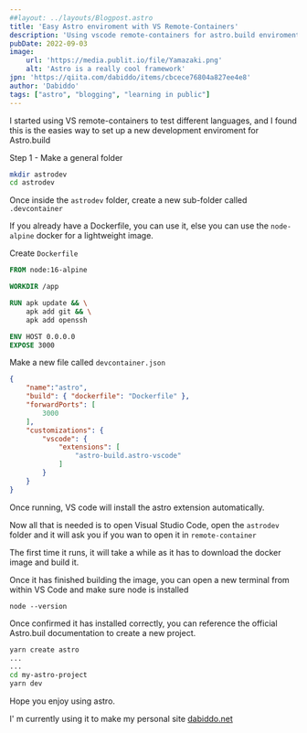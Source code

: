 ```yaml
---
##layout: ../layouts/Blogpost.astro
title: 'Easy Astro enviroment with VS Remote-Containers'
description: 'Using vscode remote-containers for astro.build enviroment'
pubDate: 2022-09-03
image:
    url: 'https://media.publit.io/file/Yamazaki.png' 
    alt: 'Astro is a really cool framework'
jpn: 'https://qiita.com/dabiddo/items/cbcece76804a827ee4e8'
author: 'Dabiddo'
tags: ["astro", "blogging", "learning in public"]
---
```


I started using VS remote-containers to test different languages, and I found this is the easies way to set up a new development enviroment for Astro.build

Step 1 - Make a general folder

```bash
mkdir astrodev
cd astrodev
```

Once inside the `astrodev` folder, create a new sub-folder called `.devcontainer`

If you already have a Dockerfile, you can use it, else you can use the `node-alpine` docker for a lightweight image.

Create `Dockerfile`

```dockerfile
FROM node:16-alpine 

WORKDIR /app

RUN apk update && \
    apk add git && \
    apk add openssh

ENV HOST 0.0.0.0
EXPOSE 3000

```

Make a new file called `devcontainer.json`

```json
{
    "name":"astro",
    "build": { "dockerfile": "Dockerfile" },
	"forwardPorts": [
		3000
	],
	"customizations": {
		"vscode": {
			"extensions": [
				"astro-build.astro-vscode"
			]
		}
	}
}
```

Once running, VS code will install the astro extension automatically.

Now all that is needed is to open Visual Studio Code, open the `astrodev` folder and it will ask you if you wan to open it in `remote-container`

The first time it runs, it will take a while as it has to download the docker image and build it.

Once it has finished building the image, you can open a new terminal from within VS Code and make sure node is installed

`node --version`

Once confirmed it has installed correctly, you can reference the official Astro.buil documentation to create a new project.

```bash
yarn create astro
...
...
cd my-astro-project
yarn dev

```

Hope you enjoy using astro.

I' m currently using it to make my personal site <a href="www.dabiddo.net">dabiddo.net</a>